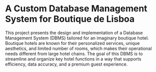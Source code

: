 # A Custom Database Management System for Boutique de Lisboa
This project presents the design and implementation of a Database Management System (DBMS) tailored for an imaginary boutique hotel. Boutique hotels are known for their personalized services, unique aesthetics, and limited number of rooms, which makes their operational needs different from large hotel chains. The goal of this DBMS is to streamline and organize key hotel functions in a way that supports efficiency, data accuracy, and a premium guest experience.

